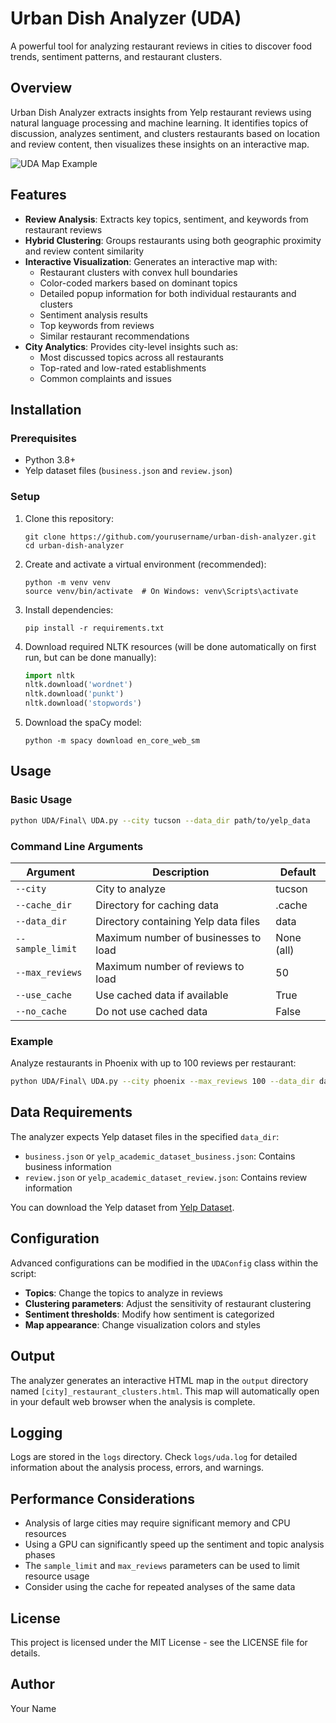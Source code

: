 # Urban Dish Analyzer (UDA)

A powerful tool for analyzing restaurant reviews in cities to discover food trends, sentiment patterns, and restaurant clusters.

## Overview

Urban Dish Analyzer extracts insights from Yelp restaurant reviews using natural language processing and machine learning. It identifies topics of discussion, analyzes sentiment, and clusters restaurants based on location and review content, then visualizes these insights on an interactive map.

![UDA Map Example](docs/map_example.png)

## Features

- **Review Analysis**: Extracts key topics, sentiment, and keywords from restaurant reviews
- **Hybrid Clustering**: Groups restaurants using both geographic proximity and review content similarity
- **Interactive Visualization**: Generates an interactive map with:
  - Restaurant clusters with convex hull boundaries
  - Color-coded markers based on dominant topics
  - Detailed popup information for both individual restaurants and clusters
  - Sentiment analysis results
  - Top keywords from reviews
  - Similar restaurant recommendations
- **City Analytics**: Provides city-level insights such as:
  - Most discussed topics across all restaurants
  - Top-rated and low-rated establishments
  - Common complaints and issues

## Installation

### Prerequisites

- Python 3.8+
- Yelp dataset files (`business.json` and `review.json`)

### Setup

1. Clone this repository:
   ```
   git clone https://github.com/yourusername/urban-dish-analyzer.git
   cd urban-dish-analyzer
   ```

2. Create and activate a virtual environment (recommended):
   ```
   python -m venv venv
   source venv/bin/activate  # On Windows: venv\Scripts\activate
   ```

3. Install dependencies:
   ```
   pip install -r requirements.txt
   ```

4. Download required NLTK resources (will be done automatically on first run, but can be done manually):
   ```python
   import nltk
   nltk.download('wordnet')
   nltk.download('punkt')
   nltk.download('stopwords')
   ```

5. Download the spaCy model:
   ```
   python -m spacy download en_core_web_sm
   ```

## Usage

### Basic Usage

```bash
python UDA/Final\ UDA.py --city tucson --data_dir path/to/yelp_data
```

### Command Line Arguments

| Argument | Description | Default |
|----------|-------------|---------|
| `--city` | City to analyze | tucson |
| `--cache_dir` | Directory for caching data | .cache |
| `--data_dir` | Directory containing Yelp data files | data |
| `--sample_limit` | Maximum number of businesses to load | None (all) |
| `--max_reviews` | Maximum number of reviews to load | 50 |
| `--use_cache` | Use cached data if available | True |
| `--no_cache` | Do not use cached data | False |

### Example

Analyze restaurants in Phoenix with up to 100 reviews per restaurant:

```bash
python UDA/Final\ UDA.py --city phoenix --max_reviews 100 --data_dir data
```

## Data Requirements

The analyzer expects Yelp dataset files in the specified `data_dir`:
- `business.json` or `yelp_academic_dataset_business.json`: Contains business information
- `review.json` or `yelp_academic_dataset_review.json`: Contains review information

You can download the Yelp dataset from [Yelp Dataset](https://www.yelp.com/dataset).

## Configuration

Advanced configurations can be modified in the `UDAConfig` class within the script:

- **Topics**: Change the topics to analyze in reviews
- **Clustering parameters**: Adjust the sensitivity of restaurant clustering
- **Sentiment thresholds**: Modify how sentiment is categorized
- **Map appearance**: Change visualization colors and styles

## Output

The analyzer generates an interactive HTML map in the `output` directory named `[city]_restaurant_clusters.html`. This map will automatically open in your default web browser when the analysis is complete.

## Logging

Logs are stored in the `logs` directory. Check `logs/uda.log` for detailed information about the analysis process, errors, and warnings.

## Performance Considerations

- Analysis of large cities may require significant memory and CPU resources
- Using a GPU can significantly speed up the sentiment and topic analysis phases
- The `sample_limit` and `max_reviews` parameters can be used to limit resource usage
- Consider using the cache for repeated analyses of the same data

## License

This project is licensed under the MIT License - see the LICENSE file for details.

## Author

Your Name
